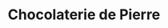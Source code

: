 ---
title: "Chocolaterie de Pierre"
url: /wangen-im-allgaeu/chocolaterie-de-pierre/
shop: Schokolade
---